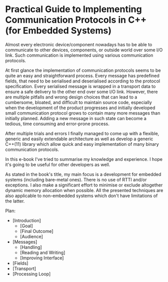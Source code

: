 # Practical Guide to Implementing Communication Protocols in C++ (for Embedded Systems)

Almost every electronic device/component nowadays has to be able to communicate 
to other devices, components, or outside world over some I/O link. Such 
communication is implemented using various communication protocols.

At first glance the implementation of communication protocols seems to be
quite an easy and straightforward process. Every message has predefined
fields, that need to be serialised and deserialised according to the protocol
specification. Every serialised message is wrapped in a transport data to ensure
a safe delivery to the other end over some I/O link. However, there are multiple
pitfalls and wrong design choices that can lead to a cumbersome, bloated, and
difficult to maintain source code, especially when the development of the
product progresses and initially developed small communication protocol grows to
contain many more messages than initially planned. Adding a new message in
such state can become a tedious, time consuming and error-prone process.

After multiple trials and errors I finally managed to come up with a
flexible, generic and easily extendable architecture as well as develop a
generic C++(11) library which allow quick and easy implementation of many 
binary communication protocols. 

In this e-book I've tried to summarise my knowledge and experience. I hope it's
going to be useful for other developers as well.

As stated in the book's title, my main focus is a development for embedded systems 
(including bare-metal ones). There is no use of RTTI and/or exceptions. 
I also make a significant effort to minimise or exclude altogether 
dynamic memory allocation when possible. All the presented techniques are also
applicable to non-embedded systems which don't have limitations of the latter.

Plan:
* [Introduction]
    * [Goal]    
    * [Final Outcome]
    * [Audience]
* [Messages]
    * [Handling]
    * [Reading and Writing]
    * [Improving Interface]
* [Fields]
* [Transport]    
* [Processing Loop]    
    
